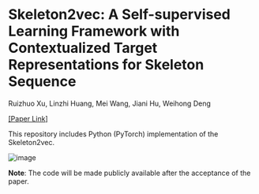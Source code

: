 # Skeleton2vec: A Self-supervised Learning Framework with Contextualized Target Representations for Skeleton Sequence
Ruizhuo Xu, Linzhi Huang, Mei Wang, Jiani Hu, Weihong Deng

[[Paper Link]](https://arxiv.org/abs/2401.00921)

This repository includes Python (PyTorch) implementation of the Skeleton2vec.

![image](https://github.com/Ruizhuo-Xu/Skeleton2vec/assets/110621793/a6950fbe-0171-496f-8f18-baf76523303b)

**Note**: The code will be made publicly available after the acceptance of the paper.

